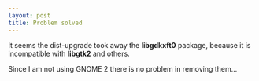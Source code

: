 ```yaml
---
layout: post
title: Problem solved
---
```


It seems the dist-upgrade took away the  <b>libgdkxft0</b> package, because it is incompatible with <b>libgtk2</b> and others.

Since I am not using GNOME 2 there is no problem in removing them...
